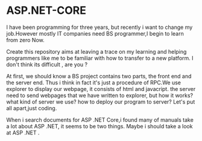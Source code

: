 # ASP.NET-CORE
I have been programming for three years, but recently i want to change my job.However mostly IT companies need BS programmer,I begin to learn from zero Now.

Create this repository aims at leaving a trace on my learning and helping programmers like me to be familiar with how to transfer to a new platform.
I don't think its difficult , are you ?

At first, we should know a BS project contains two parts, the front end and the server end. Thus i think in fact it's just a procedure of RPC.We use explorer to display our webpage, it consists of  html and javacript. the server need to send webpages that we have written to explorer, but how it works? what kind of server we use? how to deploy our program to server? Let's put all apart,just coding.

When i search documents for ASP .NET Core,i found many of manuals take a lot about ASP .NET, it seems to be two things. Maybe i should take a look at ASP .NET . 

